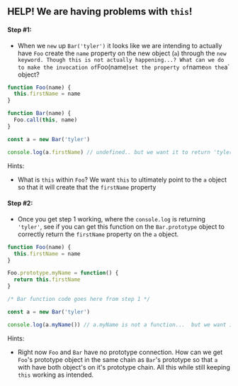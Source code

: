 ## HELP! We are having problems with `this`!

#### Step #1:

- When we `new` up `Bar('tyler')` it looks like we are intending to actually have `Foo` create the `name` property on the new object (`a`) through the `new keyword. Though this is not actually happening...? What can we do to make the invocation of`Foo(name)`set the property of`name`on the`a` object?

```js
function Foo(name) {
  this.firstName = name
}

function Bar(name) {
  Foo.call(this, name)
}

const a = new Bar('tyler')

console.log(a.firstName) // undefined.. but we want it to return 'tyler'
```

Hints:

- What is `this` within `Foo`? We want `this` to ultimately point to the `a` object so that it will create that the `firstName` property

#### Step #2:

- Once you get step 1 working, where the `console.log` is returning `'tyler'`, see if you can get this function on the `Bar.prototype` object to correctly return the `firstName` property on the `a` object.

```js
function Foo(name) {
  this.firstName = name
}

Foo.prototype.myName = function() {
  return this.firstName
}

/* Bar function code goes here from step 1 */

const a = new Bar('tyler')

console.log(a.myName()) // a.myName is not a function...  but we want it to return 'tyler'
```

Hints:

- Right now `Foo` and `Bar` have no prototype connection. How can we get `Foo`'s prototype object in the same chain as `Bar`'s prototype so that `a` with have both object's on it's prototype chain. All this while still keeping `this` working as intended.

